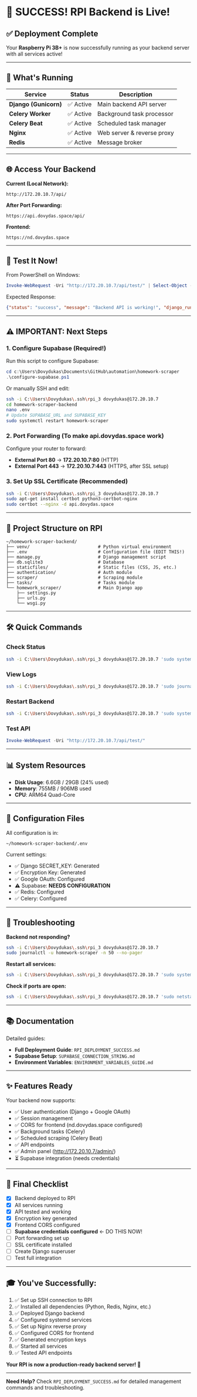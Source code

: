 # 🎉 SUCCESS! RPI Backend is Live!

## ✅ Deployment Complete

Your **Raspberry Pi 3B+** is now successfully running as your backend server with all services active!

---

## 🚀 What's Running

| Service | Status | Description |
|---------|--------|-------------|
| **Django (Gunicorn)** | ✅ Active | Main backend API server |
| **Celery Worker** | ✅ Active | Background task processor |
| **Celery Beat** | ✅ Active | Scheduled task manager |
| **Nginx** | ✅ Active | Web server & reverse proxy |
| **Redis** | ✅ Active | Message broker |

---

## 🌐 Access Your Backend

**Current (Local Network):**
```
http://172.20.10.7/api/
```

**After Port Forwarding:**
```
https://api.dovydas.space/api/
```

**Frontend:**
```
https://nd.dovydas.space
```

---

## 🧪 Test It Now!

From PowerShell on Windows:
```powershell
Invoke-WebRequest -Uri "http://172.20.10.7/api/test/" | Select-Object -ExpandProperty Content
```

Expected Response:
```json
{"status": "success", "message": "Backend API is working!", "django_running": true, "google_oauth_configured": true}
```

---

## ⚠️ IMPORTANT: Next Steps

### 1. Configure Supabase (Required!)

Run this script to configure Supabase:
```powershell
cd c:\Users\Dovydukas\Documents\GitHub\automation\homework-scraper
.\configure-supabase.ps1
```

Or manually SSH and edit:
```bash
ssh -i C:\Users\Dovydukas\.ssh\rpi_3 dovydukas@172.20.10.7
cd homework-scraper-backend
nano .env
# Update SUPABASE_URL and SUPABASE_KEY
sudo systemctl restart homework-scraper
```

### 2. Port Forwarding (To make api.dovydas.space work)

Configure your router to forward:
- **External Port 80** → **172.20.10.7:80** (HTTP)
- **External Port 443** → **172.20.10.7:443** (HTTPS, after SSL setup)

### 3. Set Up SSL Certificate (Recommended)

```bash
ssh -i C:\Users\Dovydukas\.ssh\rpi_3 dovydukas@172.20.10.7
sudo apt-get install certbot python3-certbot-nginx
sudo certbot --nginx -d api.dovydas.space
```

---

## 📁 Project Structure on RPI

```
~/homework-scraper-backend/
├── venv/                          # Python virtual environment
├── .env                           # Configuration file (EDIT THIS!)
├── manage.py                      # Django management script
├── db.sqlite3                     # Database
├── staticfiles/                   # Static files (CSS, JS, etc.)
├── authentication/                # Auth module
├── scraper/                       # Scraping module
├── tasks/                         # Tasks module
└── homework_scraper/              # Main Django app
    ├── settings.py
    ├── urls.py
    └── wsgi.py
```

---

## 🛠️ Quick Commands

### Check Status
```bash
ssh -i C:\Users\Dovydukas\.ssh\rpi_3 dovydukas@172.20.10.7 'sudo systemctl status homework-scraper'
```

### View Logs
```bash
ssh -i C:\Users\Dovydukas\.ssh\rpi_3 dovydukas@172.20.10.7 'sudo journalctl -u homework-scraper -f'
```

### Restart Backend
```bash
ssh -i C:\Users\Dovydukas\.ssh\rpi_3 dovydukas@172.20.10.7 'sudo systemctl restart homework-scraper'
```

### Test API
```powershell
Invoke-WebRequest -Uri "http://172.20.10.7/api/test/"
```

---

## 📊 System Resources

- **Disk Usage**: 6.6GB / 29GB (24% used)
- **Memory**: 755MB / 906MB used
- **CPU**: ARM64 Quad-Core

---

## 🔧 Configuration Files

All configuration is in:
```
~/homework-scraper-backend/.env
```

Current settings:
- ✅ Django SECRET_KEY: Generated
- ✅ Encryption Key: Generated
- ✅ Google OAuth: Configured
- ⚠️  Supabase: **NEEDS CONFIGURATION**
- ✅ Redis: Configured
- ✅ Celery: Configured

---

## 🐛 Troubleshooting

**Backend not responding?**
```bash
ssh -i C:\Users\Dovydukas\.ssh\rpi_3 dovydukas@172.20.10.7
sudo journalctl -u homework-scraper -n 50 --no-pager
```

**Restart all services:**
```bash
ssh -i C:\Users\Dovydukas\.ssh\rpi_3 dovydukas@172.20.10.7 'sudo systemctl restart homework-scraper homework-scraper-celery homework-scraper-celery-beat'
```

**Check if ports are open:**
```bash
ssh -i C:\Users\Dovydukas\.ssh\rpi_3 dovydukas@172.20.10.7 'sudo netstat -tulpn | grep -E "8000|80|443|6379"'
```

---

## 📚 Documentation

Detailed guides:
- **Full Deployment Guide**: `RPI_DEPLOYMENT_SUCCESS.md`
- **Supabase Setup**: `SUPABASE_CONNECTION_STRING.md`
- **Environment Variables**: `ENVIRONMENT_VARIABLES_GUIDE.md`

---

## ✨ Features Ready

Your backend now supports:
- ✅ User authentication (Django + Google OAuth)
- ✅ Session management
- ✅ CORS for frontend (nd.dovydas.space configured)
- ✅ Background tasks (Celery)
- ✅ Scheduled scraping (Celery Beat)
- ✅ API endpoints
- ✅ Admin panel (http://172.20.10.7/admin/)
- ⏳ Supabase integration (needs credentials)

---

## 🎯 Final Checklist

- [x] Backend deployed to RPI
- [x] All services running
- [x] API tested and working
- [x] Encryption key generated
- [x] Frontend CORS configured
- [ ] **Supabase credentials configured** ← DO THIS NOW!
- [ ] Port forwarding set up
- [ ] SSL certificate installed
- [ ] Create Django superuser
- [ ] Test full integration

---

## 🎓 You've Successfully:

1. ✅ Set up SSH connection to RPI
2. ✅ Installed all dependencies (Python, Redis, Nginx, etc.)
3. ✅ Deployed Django backend
4. ✅ Configured systemd services
5. ✅ Set up Nginx reverse proxy
6. ✅ Configured CORS for frontend
7. ✅ Generated encryption keys
8. ✅ Started all services
9. ✅ Tested API endpoints

**Your RPI is now a production-ready backend server! 🎉**

---

**Need Help?** Check `RPI_DEPLOYMENT_SUCCESS.md` for detailed management commands and troubleshooting.
